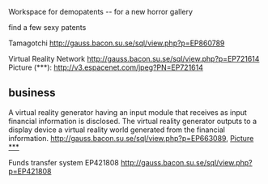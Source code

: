 Workspace for demopatents \-- for a new horror gallery

find a few sexy patents

Tamagotchi <http://gauss.bacon.su.se/sql/view.php?p=EP860789>

Virtual Reality Network
<http://gauss.bacon.su.se/sql/view.php?p=EP721614> Picture (\*\*\*):
<http://v3.espacenet.com/jpeg?PN=EP721614>

## business

A virtual reality generator having an input module that receives as
input financial information is disclosed. The virtual reality generator
outputs to a display device a virtual reality world generated from the
financial information.
<http://gauss.bacon.su.se/sql/view.php?p=EP663089>, [Picture
\*\*\*](http://v3.espacenet.com/jpeg?PN=EP663089 "wikilink")

Funds transfer system EP421808
<http://gauss.bacon.su.se/sql/view.php?p=EP421808>
